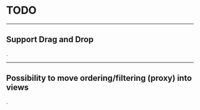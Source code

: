 # TODO

---

## Support Drag and Drop

.

---

## Possibility to move ordering/filtering (proxy) into views

.

